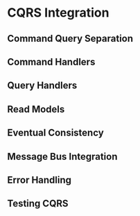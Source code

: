 # CQRS Integration

## Command Query Separation
## Command Handlers
## Query Handlers
## Read Models
## Eventual Consistency
## Message Bus Integration
## Error Handling
## Testing CQRS
